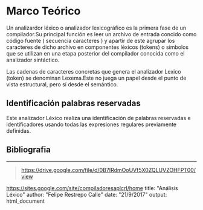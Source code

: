 # Marco Teórico 
Un analizardor léxico o analizador lexicográfico  es la primera fase de un  compilador.Su principal función es leer un archivo de entrada concido como código fuente ( secuencia caracteres ) y apartir de este agrupar los caracteres de dicho archivo en  componentes léxicos (tokens) o simbolos que se utilizan en una etapa posterior del compilador conocida como el analizador sintáctico.

Las cadenas de caracteres concretas que genera el analizador Lexico (token) se denominan Lexema.Este no juega un papel desde el punto de vista estructural, pero sí desde el semántico.

## Identificación palabras reservadas
Este analizador Léxico realiza una identificación de palabras reservadas e identificadores usando todas las expresiones regulares previamente definidas.


## Bibliografia 

---
> https://drive.google.com/file/d/0B7IRdmOoUVf5X0ZQLUVZOHFPT00/view

https://sites.google.com/site/compiladoresaplcrl/home
title: "Análisis Léxico"
author: "Felipe Restrepo Calle"
date: "21/9/2017"
output: html_document
